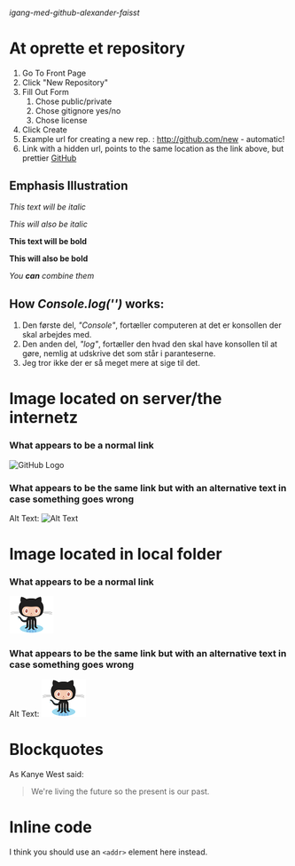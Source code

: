 ###### igang-med-github-alexander-faisst

# At oprette et repository

1. Go To Front Page
1. Click "New Repository"
1. Fill Out Form
   1. Chose public/private
   1. Chose gitignore yes/no
   1. Chose license 
1. Click Create
1. Example url for creating a new rep. : 
http://github.com/new - automatic!
1. Link with a hidden url, points to the same location as the link above, but prettier [GitHub](http://github.com/new) 

## Emphasis Illustration


*This text will be italic*

_This will also be italic_

**This text will be bold**

__This will also be bold__

_You **can** combine them_

## How *Console.log('')* works: 

1. Den første del, *"Console"*, fortæller computeren at det er konsollen der skal arbejdes med.
1. Den anden del, *"log"*, fortæller den hvad den skal have konsollen til at gøre, nemlig at udskrive det som står i paranteserne. 
1. Jeg tror ikke der er så meget mere at sige til det.   


# Image located on server/the internetz
### What appears to be a normal link
![GitHub Logo](https://assets-cdn.github.com/images/modules/logos_page/Octocat.png)
### What appears to be the same link but with an alternative text in case something goes wrong
Alt Text: ![Alt Text](https://assets-cdn.github.com/images/modules/logos_page/Octocat.png)


# Image located in local folder
### What appears to be a normal link
![GitHub Logo](Octocat.png)
### What appears to be the same link but with an alternative text in case something goes wrong
Alt Text: ![Octocat.png](Octocat.png)


# Blockquotes
As Kanye West said:

> We're living the future so
> the present is our past.

# Inline code
I think you should use an
`<addr>` element here instead.